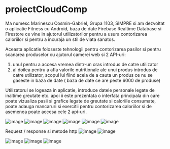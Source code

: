 # proiectCloudComp

Ma numesc Marinescu Cosmin-Gabriel, Grupa 1103, SIMPRE si am dezvoltat o aplicatie Fitness cu Android, baza de date Firebase Realtime Database si Firestore ce vine in ajutorul utilizatorilor pentru a usura contorizarea caloriilor si pentru a incuraja un stil de viata sanatos.

Aceasta aplicatie foloseste tehnologii pentru contorizarea pasilor si pentru scanarea produselor cu ajutorul camerei web si 2 API-uri:
1. unul pentru a accesa vremea dintr-un oras introdus de catre utilizator 
2. al doilea pentru a afla valorile nutritionale ale unui produs introdus de catre utilizator, scopul lui fiind acela de a cauta un produs ce nu se gaseste in baza de date
 ( baza de date ce are peste 6000 de produse)

Utilizatorul se logeaza in aplicatie, introduce datele personale legate de inaltime greutate etc. apoi ii este prezentata o interfata principala din care poate vizualiza pasii si  grafice legate de greutate si caloriile consumate, poate adauga mancaruri si exercitii pentru contorizarea caloriilor si de asemenea poate accesa cele 2 api-uri.

![image](https://user-images.githubusercontent.com/58150727/117864500-8d969e00-b29d-11eb-8670-f103e94f9c98.png)
![image](https://user-images.githubusercontent.com/58150727/117864553-9c7d5080-b29d-11eb-9548-46b1ace49ecd.png)
![image](https://user-images.githubusercontent.com/58150727/117864573-a2733180-b29d-11eb-8efe-e782ee8fc205.png)
![image](https://user-images.githubusercontent.com/58150727/117864610-ab640300-b29d-11eb-9f52-1d9b6b9f8156.png)
![image](https://user-images.githubusercontent.com/58150727/117864629-b028b700-b29d-11eb-9657-cc0235f1b2fe.png)
![image](https://user-images.githubusercontent.com/58150727/117864665-bb7be280-b29d-11eb-9715-cad8016b5fe6.png)

Request / response si metode http 
![image](https://user-images.githubusercontent.com/58150727/117864811-e23a1900-b29d-11eb-90f1-008ebc6c4a88.png)
![image](https://user-images.githubusercontent.com/58150727/117864862-f120cb80-b29d-11eb-9ef9-28220d346c64.png)


![image](https://user-images.githubusercontent.com/58150727/117864740-cdf61c00-b29d-11eb-9bd9-b6fde32b27b4.png)
![image](https://user-images.githubusercontent.com/58150727/117864933-072e8c00-b29e-11eb-8f20-191b19775953.png)
![image](https://user-images.githubusercontent.com/58150727/117864953-0d246d00-b29e-11eb-9370-b3850ca26f76.png)
